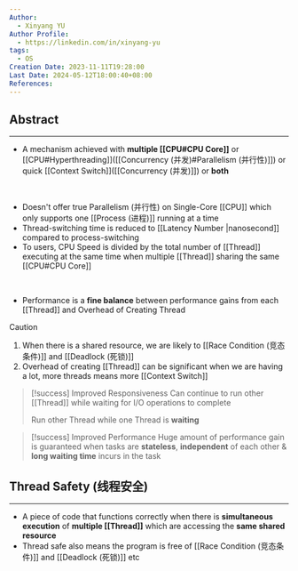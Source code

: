 ```yaml
---
Author:
  - Xinyang YU
Author Profile:
  - https://linkedin.com/in/xinyang-yu
tags:
  - OS
Creation Date: 2023-11-11T19:28:00
Last Date: 2024-05-12T18:00:40+08:00
References: 
---
```

## Abstract
---
- A mechanism achieved with **multiple [[CPU#CPU Core]]** or [[CPU#Hyperthreading]]([[Concurrency (并发)#Parallelism (并行性)]]) or quick [[Context Switch]]([[Concurrency (并发)]]) or **both**
</br>

- Doesn't offer true Parallelism (并行性) on Single-Core [[CPU]] which only supports one [[Process (进程)]] running at a time
- Thread-switching time is reduced to [[Latency Number |nanosecond]] compared to process-switching
- To users, CPU Speed is divided by the total number of [[Thread]] executing at the same time when multiple [[Thread]] sharing the same [[CPU#CPU Core]]
</br>

- Performance is a **fine balance** between performance gains from each [[Thread]] and Overhead of Creating Thread

>[!caution]
> 1. When there is a shared resource, we are likely to [[Race Condition (竞态条件)]] and [[Deadlock (死锁)]]
> 2. Overhead of creating [[Thread]] can be significant when we are having a lot, more threads means more [[Context Switch]]

>[!success] Improved Responsiveness
> Can continue to run other [[Thread]] while waiting for I/O operations to complete
> 
> Run other Thread while one Thread is **waiting**

>[!success] Improved Performance
> Huge amount of performance gain is guaranteed when tasks are **stateless**, **independent** of each other & **long waiting time** incurs in the task



## Thread Safety (线程安全)
---
- A piece of code that functions correctly when there is **simultaneous execution** of **multiple [[Thread]]** which are accessing the **same shared resource** 
- Thread safe also means the program is free of [[Race Condition (竞态条件)]] and [[Deadlock (死锁)]] etc

